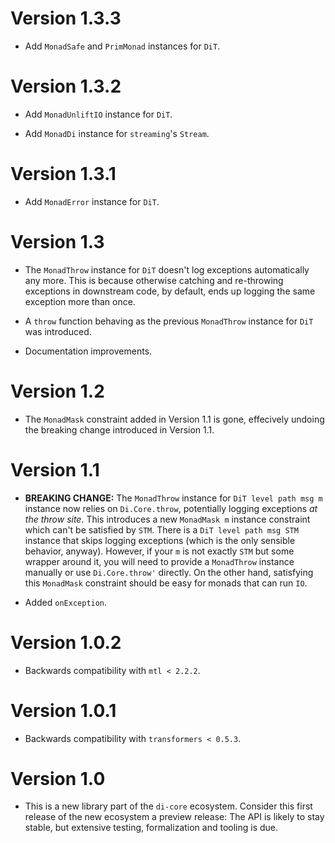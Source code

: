 # Version 1.3.3

* Add `MonadSafe` and `PrimMonad` instances for `DiT`.


# Version 1.3.2

* Add `MonadUnliftIO` instance for `DiT`.

* Add `MonadDi` instance for `streaming`'s `Stream`.


# Version 1.3.1

* Add `MonadError` instance for `DiT`.

# Version 1.3

* The `MonadThrow` instance for `DiT` doesn't log exceptions automatically any
  more. This is because otherwise catching and re-throwing exceptions in
  downstream code, by default, ends up logging the same exception more than
  once.

* A `throw` function behaving as the previous `MonadThrow` instance for `DiT`
  was introduced.

* Documentation improvements.


# Version 1.2

* The `MonadMask` constraint added in Version 1.1 is gone, effecively
  undoing the breaking change introduced in Version 1.1.


# Version 1.1

* **BREAKING CHANGE:** The `MonadThrow` instance for `DiT level path msg
  m` instance now relies on `Di.Core.throw`, potentially logging
  exceptions _at the throw site_.  This introduces a new `MonadMask m`
  instance constraint which can't be satisfied by `STM`. There is a
  `DiT level path msg STM` instance that skips logging exceptions (which
  is the only sensible behavior, anyway). However, if your `m` is not
  exactly `STM` but some wrapper around it, you will need to provide a
  `MonadThrow` instance manually or use `Di.Core.throw'` directly. On
  the other hand, satisfying this `MonadMask` constraint should be easy
  for monads that can run `IO`.

* Added `onException`.

# Version 1.0.2

* Backwards compatibility with `mtl < 2.2.2`.

# Version 1.0.1

* Backwards compatibility with `transformers < 0.5.3`.

# Version 1.0

* This is a new library part of the `di-core` ecosystem.
  Consider this first release of the new ecosystem a preview release: The API is
  likely to stay stable, but extensive testing, formalization and tooling is
  due.


